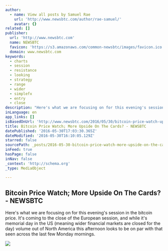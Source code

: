 ```yaml
---
author:
  - name: View all posts by Samuel Rae
    url: 'http://www.newsbtc.com/author/rae-samuel/'
    avatar: {}
related: []
publisher:
  url: 'http://www.newsbtc.com'
  name: NEWSBTC
  favicon: 'https://s3.amazonaws.com/common-newsbtc/images/favicon.ico'
  domain: www.newsbtc.com
keywords:
  - charts
  - session
  - resistance
  - looking
  - strategy
  - range
  - wider
  - simplefx
  - entry
  - close
description: "Here's what we are focusing on for this evening's session in the bitcoin price. It's coming to the close of the European session, and while it's memorial day in the US (meaning wider financial markets are closed for the day) volume out of North America this afternoon looks to be on par with that seen across the last few Monday mornings."
inLanguage: en
app_links: []
isBasedOnUrl: 'http://www.newsbtc.com/2016/05/30/bitcoin-price-watch-upside-cards/'
title: Bitcoin Price Watch; More Upside On The Cards? - NEWSBTC
datePublished: '2016-05-30T17:03:30.365Z'
dateModified: '2016-05-30T16:10:05.129Z'
starred: false
sourcePath: _posts/2016-05-30-bitcoin-price-watch-more-upside-on-the-cards-newsbtc.md
inFeed: true
hasPage: false
inNav: false
_context: 'http://schema.org'
_type: MediaObject

---
```

<article style=""><h1>Bitcoin Price Watch; More Upside On The Cards? - NEWSBTC</h1><p>Here's what we are focusing on for this evening's session in the bitcoin price. It's coming to the close of the European session, and while it's memorial day in the US (meaning wider financial markets are closed for the day) volume out of North America this afternoon looks to be on par with that seen across the last few Monday mornings.</p><img src="http://s3.amazonaws.com/main-newsbtc-images/2016/05/30165645/Bitcoin-Price-Watch-More-Upside-On-The-Cards.jpg" /></article>